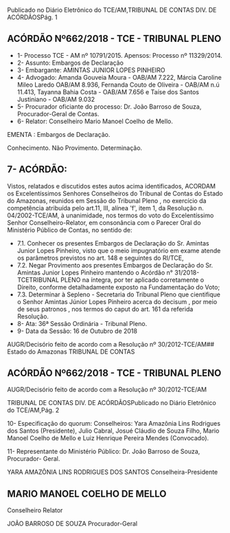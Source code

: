 Publicado  no  Diário Eletrônico do TCE/AM,TRIBUNAL DE CONTAS DIV. DE  ACÓRDÃOSPág. 1

## ACÓRDÃO Nº662/2018 - TCE - TRIBUNAL PLENO

- 1- Processo TCE - AM nº 10791/2015. Apensos: Processo nº  11329/2014.
- 2- Assunto: Embargos de Declaração
- 3- Embargante: AMINTAS JUNIOR LOPES PINHEIRO
- 4- Advogado: Amanda Gouveia Moura - OAB/AM 7.222, Márcia Caroline Mileo Laredo OAB/AM 8.936,  Fernanda  Couto  de  Oliveira  -  OAB/AM  n.ú  11.413,  Tayanna  Bahia Costa - OAB/AM 7.656 e Taíse dos Santos Justiniano - OAB/AM 9.032
- 5- Procurador oficiante do processo: Dr. João Barroso de Souza, Procurador-Geral de Contas.
- 6- Relator: Conselheiro Mario Manoel Coelho de Mello.

EMENTA : Embargos de Declaração.

Conhecimento. Não Provimento. Determinação.

## 7- ACÓRDÃO:

Vistos, relatados e discutidos estes autos acima identificados, ACORDAM os Excelentíssimos Senhores Conselheiros do Tribunal de Contas do Estado do Amazonas, reunidos  em  Sessão  do Tribunal  Pleno ,  no  exercício  da  competência  atribuída  pelo art.11,  III,  alínea  'f',  item  1,  da  Resolução  n.  04/2002-TCE/AM, à  unanimidade, nos termos  do  voto  do  Excelentíssimo  Senhor  Conselheiro-Relator,  em consonância com  o Parecer Oral do Ministério Público de Contas, no sentido de:

- 7.1. Conhecer os presentes Embargos de Declaração do Sr. Amintas Junior Lopes  Pinheiro,  visto  que  o  meio  impugnatório  em  exame  atende  os parâmetros previstos no art. 148 e seguintes do RI/TCE,
- 7.2. Negar  Provimento aos  presentes  Embargos  de  Declaração  do  Sr. Amintas Junior Lopes Pinheiro mantendo o Acórdão n° 31/2018-TCETRIBUNAL PLENO na íntegra, por ter aplicado corretamente o Direito, conforme detalhadamente exposto na Fundamentação do Voto;
- 7.3. Determinar à Sepleno - Secretaria do Tribunal Pleno que cientifique o Senhor Amintas Júnior Lopes Pinheiro acerca do decisum , por meio de  seus  patronos , nos  termos  do caput do  art. 161  da  referida Resolução.
- 8- Ata: 36ª Sessão Ordinária - Tribunal Pleno.
- 9- Data da Sessão: 16 de Outubro de 2018

AUGR/Decisório feito de acordo com a Resolução nº 30/2012-TCE/AM## Estado do Amazonas TRIBUNAL DE CONTAS

## ACÓRDÃO Nº662/2018 - TCE - TRIBUNAL PLENO

AUGR/Decisório feito de acordo com a Resolução nº 30/2012-TCE/AM

TRIBUNAL DE CONTAS DIV. DE  ACÓRDÃOSPublicado  no  Diário Eletrônico do TCE/AM,Pág. 2

10-  Especificação  do  quorum: Conselheiros: Yara  Amazônia  Lins  Rodrigues  dos Santos (Presidente), Julio Cabral, Josué Cláudio de Souza Filho, Mario Manoel Coelho de Mello e Luiz Henrique Pereira Mendes (Convocado).

11-  Representante do Ministério Público: Dr. João Barroso de Souza, Procurador- Geral.

YARA AMAZÔNIA LINS RODRIGUES DOS SANTOS Conselheira-Presidente

## MARIO MANOEL COELHO DE MELLO

Conselheiro Relator

JOÃO BARROSO DE SOUZA Procurador-Geral